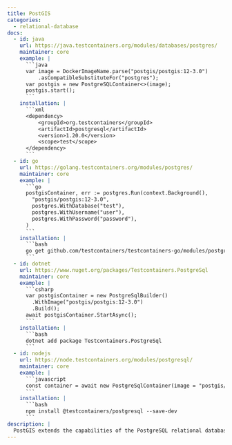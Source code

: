 ```yaml
---
title: PostGIS
categories:
  - relational-database
docs:
  - id: java
    url: https://java.testcontainers.org/modules/databases/postgres/
    maintainer: core
    example: |
      ```java
      var image = DockerImageName.parse("postgis/postgis:12-3.0")
          .asCompatibleSubstituteFor("postgres");
      var postgis = new PostgreSQLContainer<>(image);
      postgis.start();
      ```
    installation: |
      ```xml
      <dependency>
          <groupId>org.testcontainers</groupId>
          <artifactId>postgresql</artifactId>
          <version>1.20.0</version>
          <scope>test</scope>
      </dependency>
      ```
  - id: go
    url: https://golang.testcontainers.org/modules/postgres/
    maintainer: core
    example: |
      ```go
      postgisContainer, err := postgres.Run(context.Background(),
        "postgis/postgis:12-3.0",
        postgres.WithDatabase("test"),
        postgres.WithUsername("user"),
        postgres.WithPassword("password"),
      )
      ```
    installation: |
      ```bash
      go get github.com/testcontainers/testcontainers-go/modules/postgres
      ```
  - id: dotnet
    url: https://www.nuget.org/packages/Testcontainers.PostgreSql
    maintainer: core
    example: |
      ```csharp
      var postgisContainer = new PostgreSqlBuilder()
        .WithImage("postgis/postgis:12-3.0")
        .Build();
      await postgisContainer.StartAsync();
      ```
    installation: |
      ```bash
      dotnet add package Testcontainers.PostgreSql
      ```
  - id: nodejs
    url: https://node.testcontainers.org/modules/postgresql/
    maintainer: core
    example: |
      ```javascript
      const container = await new PostgreSqlContainer(image = "postgis/postgis:12-3.0").start();
      ```
    installation: |
      ```bash
      npm install @testcontainers/postgresql --save-dev
      ```
description: |
  PostGIS extends the capabilities of the PostgreSQL relational database by adding support for storing, indexing, and querying geospatial data.
---
```

